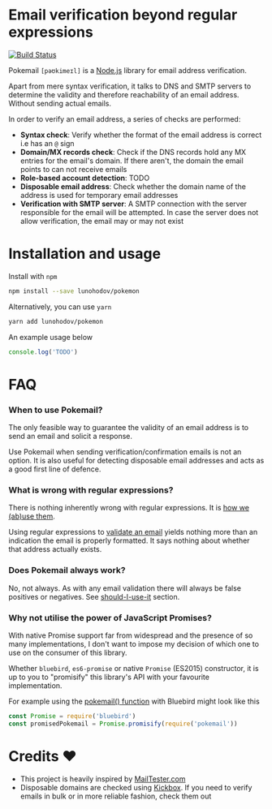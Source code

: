 # Email verification beyond regular expressions

[![Build Status](https://travis-ci.org/lunohodov/pokemail.svg?branch=master)](https://travis-ci.org/lunohodov/pokemail)

Pokemail `[pəʊkimeɪl]` is a [Node.js](http://nodejs.org) library for email address verification.

Apart from mere syntax verification, it talks to DNS and SMTP servers to determine the validity and
therefore reachability of an email address. Without sending actual emails.

In order to verify an email address, a series of checks are performed:

* **Syntax check**: Verify whether the format of the email address is correct i.e has an `@` sign
* **Domain/MX records check**: Check if the DNS records hold any MX entries for the email's domain. If there aren't, the domain the email points to can not receive emails
* **Role-based account detection**: TODO
* **Disposable email address**: Check whether the domain name of the address is used for temporary email addresses
* **Verification with SMTP server**: A SMTP connection with the server responsible for the email will be attempted. In case the server does not allow verification, the email may or may not exist

# Installation and usage

Install with `npm`

```bash
npm install --save lunohodov/pokemon
```

Alternatively, you can use `yarn`

```bash
yarn add lunohodov/pokemon
```

An example usage below

```javascript
console.log('TODO')
```

# FAQ

### When to use Pokemail?

The only feasible way to guarantee the validity of an email address is to send an email and solicit a response.

Use Pokemail when sending verification/confirmation emails is not an option. It is also useful for detecting disposable email addresses and acts as a good first line of defence.

### What is wrong with regular expressions?

There is nothing inherently wrong with regular expressions. It is [how we (ab)use them](https://blog.codinghorror.com/regex-use-vs-regex-abuse/).

Using regular expressions to [validate an email](http://www.ex-parrot.com//~pdw/Mail-RFC822-Address.html) yields nothing more than an indication the email is properly formatted. It says nothing about whether that address actually exists.

### Does Pokemail always work?

No, not always. As with any email validation there will always be false positives or negatives. See [should-I-use-it](#when-to-use-pokemail) section.

### Why not utilise the power of JavaScript Promises?

With native Promise support far from widespread and the presence of so many
implementations, I don't want to impose my decision of which one to use on the
consumer of this library.

Whether `bluebird`, `es6-promise` or native `Promise` (ES2015) constructor, it
is up to you to "promisify" this library's API with your favourite implementation.

For example using the [pokemail() function](src/pokemail.js) with Bluebird might
look like this

```javascript
const Promise = require('bluebird')
const promisedPokemail = Promise.promisify(require('pokemail'))
```

# Credits :heart:

* This project is heavily inspired by [MailTester.com](http://www.mailtester.com)
* Disposable domains are checked using [Kickbox](https://kickbox.io). If you
  need to verify emails in bulk or in more reliable fashion, check them out
